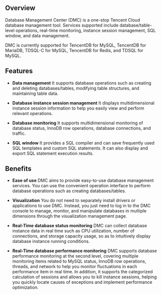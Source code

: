 
## Overview
Database Management Center (DMC) is a one-stop Tencent Cloud database management tool. Services supported include database/table-level operations, real-time monitoring, instance session management, SQL window, and data management.

DMC is currently supported for TencentDB for MySQL, TencentDB for MariaDB, TDSQL-C for MySQL, TencentDB for Redis, and TDSQL for MySQL.

## Features
- **Data management**
It supports database operations such as creating and deleting databases/tables, modifying table structures, and maintaining table data.

- **Database instance session management**
It displays multidimensional instance session information to help you easily view and perform relevant operations.

- **Database monitoring**
It supports multidimensional monitoring of database status, InnoDB row operations, database connections, and traffic.

- **SQL window**
It provides a SQL compiler and can save frequently used SQL templates and custom SQL statements. It can also display and export SQL statement execution results.

## Benefits
- **Ease of use**
DMC aims to provide easy-to-use database management services. You can use the convenient operation interface to perform database operations such as creating databases/tables.

- **Visualization**
You do not need to separately install drivers or applications to use DMC. Instead, you just need to log in to the DMC console to manage, monitor, and manipulate databases in multiple dimensions through the visualization management page.

- **Real-Time database status monitoring**
DMC can collect database instance data in real time such as CPU utilization, number of connections, and storage capacity usage, so as to intuitively display database instance running conditions.

- **Real-Time database performance monitoring**
DMC supports database performance monitoring at the second level, covering multiple monitoring items related to MySQL status, InnoDB row operations, threads, and network to help you monitor fluctuations in each performance item in real time. In addition, it supports the categorized calculation of sessions and allows you to kill instance sessions, helping you quickly locate causes of exceptions and implement performance optimization.

